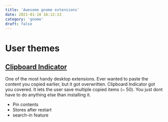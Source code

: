 ```yaml
---
title: 'Awesome gnome extensions'
date: 2021-01-18 16:12:13
category: 'gnome'
draft: false
---
```


# User themes

## [Clipboard Indicator](https://extensions.gnome.org/extension/779/clipboard-indicator/)

One of the most handy desktop extensions. Ever wanted to paste the content you copied earlier, but it got overwritten. Clipboard Indicator got you covered. It lets the user save multiple copied items (~ 50). You just dont have to do anything else than installing it.
- Pin contents
- Stores after restart
- search-in feature
